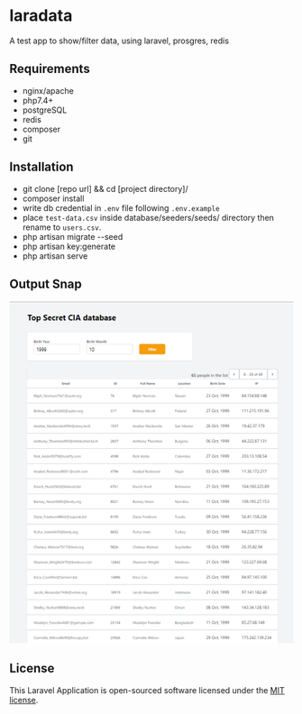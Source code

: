 # laradata
A test app to show/filter data, using laravel, prosgres, redis


## Requirements

- nginx/apache
- php7.4+
- postgreSQL
- redis
- composer
- git


## Installation

- git clone [repo url] && cd [project directory]/
- composer install
- write db credential in `.env` file following `.env.example`
- place `test-data.csv` inside database/seeders/seeds/ directory then rename to `users.csv`.
- php artisan migrate --seed
- php artisan key:generate
- php artisan serve

## Output Snap

![alt text](screenshot.png "Output screenshot")

## License

This Laravel Application is open-sourced software licensed under the [MIT license](https://opensource.org/licenses/MIT).
